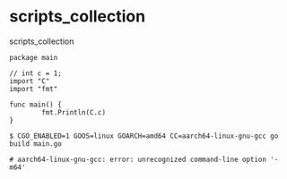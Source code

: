 # scripts_collection
scripts_collection

```
package main

// int c = 1;
import "C"
import "fmt"

func main() {
        fmt.Println(C.c)
}

$ CGO_ENABLED=1 GOOS=linux GOARCH=amd64 CC=aarch64-linux-gnu-gcc go build main.go

# aarch64-linux-gnu-gcc: error: unrecognized command-line option '-m64'

```
